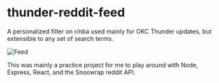 # thunder-reddit-feed

A personalized filter on r/nba used mainly for OKC Thunder updates, but extensible to any set of search terms.

![Feed](images/demo.gif)

This was mainly a practice project for me to play around with Node, Express, React, and the Snoowrap reddit API.
